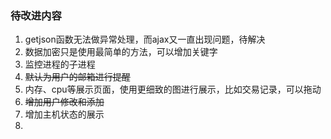 ### 待改进内容

1. getjson函数无法做异常处理，而ajax又一直出现问题，待解决
2. 数据加密只是使用最简单的方法，可以增加关键字
3. 监控进程的子进程
4. ~~默认为用户的邮箱进行提醒~~
5. 内存、cpu等展示页面，使用更细致的图进行展示，比如交易记录，可以拖动
6. ~~增加用户修改和添加~~
7. 增加主机状态的展示
8. 
